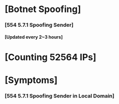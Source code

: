 # [Botnet Spoofing]
### [554 5.7.1 Spoofing Sender]
#### [Updated every 2~3 hours]

# [Counting 52564 IPs]

# [Symptoms] 
###   [554 5.7.1 Spoofing Sender in Local Domain]
